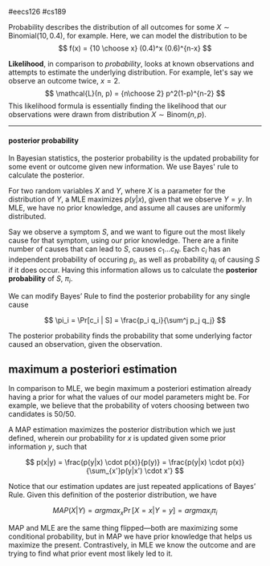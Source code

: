 #eecs126 #cs189 

Probability describes the distribution of all outcomes for some $X \sim \text{Binomial}(10, 0.4)$, for example. Here, we can model the distribution to be
$$ f(x) = {10 \choose x} (0.4)^x (0.6)^{n-x} $$

**Likelihood**, in comparison to *probability*, looks at known observations and attempts to estimate the underlying distribution. For example, let's say we observe an outcome twice, $x = 2$. 
$$ \mathcal{L}(n, p) = {n\choose 2} p^2(1-p)^{n-2} $$
This likelihood formula is essentially finding the likelihood that our observations were drawn from distribution $X \sim \text{Binom}(n, p)$. 

---
#### posterior probability
In Bayesian statistics, the posterior probability is the updated probability for some event or outcome given new information. We use Bayes' rule to calculate the posterior.

For two random variables $X$ and $Y$, where $X$ is a parameter for the distribution of $Y$, a MLE maximizes $p(y|x)$, given that we observe $Y=y$. In MLE, we have no prior knowledge, and assume all causes are uniformly distributed.

Say we observe a symptom $S$, and we want to figure out the most likely cause for that symptom, using our prior knowledge. There are a finite number of causes that can lead to $S$, causes $c_1 \dots c_N$. Each $c_i$ has an independent probability of occuring $p_i$, as well as probability $q_i$ of causing $S$ if it does occur. Having this information allows us to calculate the **posterior probability** of $S$, $\pi_i$.

We can modify Bayes’ Rule to find the posterior probability for any single cause

$$ \pi_i = \Pr[c_i | S] = \frac{p_i q_i}{\sum^j p_j q_j} $$

The posterior probability finds the probability that some underlying factor caused an observation, given the observation.

## maximum a posteriori estimation

In comparison to MLE, we begin maximum a posteriori estimation already having a prior for what the values of our model parameters might be. For example, we believe that the probability of voters choosing between two candidates is 50/50.

A MAP estimation maximizes the posterior distribution which we just defined, wherein our probability for $x$ is updated given some prior information $y$, such that

$$ p(x|y) = \frac{p(y|x) \cdot p(x)}{p(y)} = \frac{p(y|x) \cdot p(x)}{\sum_{x'}p(y|x') \cdot x'} $$

Notice that our estimation updates are just repeated applications of Bayes’ Rule. Given this definition of the posterior distribution, we have

$$ MAP(X|Y) = argmax_{x} \Pr[X=x | Y=y] = argmax_{i} \pi_i $$

MAP and MLE are the same thing flipped—both are maximizing some conditional probability, but in MAP we have prior knowledge that helps us maximize the present. Contrastively, in MLE we know the outcome and are trying to find what prior event most likely led to it.
